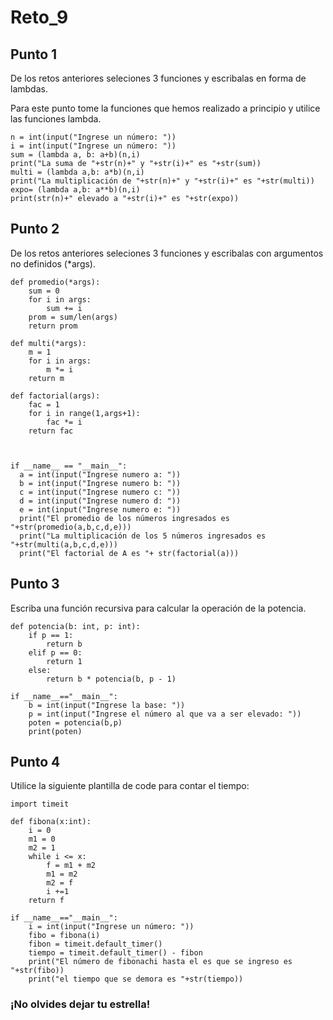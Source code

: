 # Reto_9
## Punto 1

De los retos anteriores seleciones 3 funciones y escribalas en forma de lambdas.

Para este punto tome la funciones que hemos realizado a principio y utilice las funciones lambda.

```
n = int(input("Ingrese un número: "))
i = int(input("Ingrese un número: "))
sum = (lambda a, b: a+b)(n,i)
print("La suma de "+str(n)+" y "+str(i)+" es "+str(sum))
multi = (lambda a,b: a*b)(n,i)
print("La multiplicación de "+str(n)+" y "+str(i)+" es "+str(multi))
expo= (lambda a,b: a**b)(n,i)
print(str(n)+" elevado a "+str(i)+" es "+str(expo))

```

## Punto 2

De los retos anteriores seleciones 3 funciones y escribalas con argumentos no definidos (*args).

```
def promedio(*args):
    sum = 0
    for i in args:
        sum += i
    prom = sum/len(args)
    return prom

def multi(*args):
    m = 1
    for i in args:
        m *= i
    return m

def factorial(args):
    fac = 1
    for i in range(1,args+1):
        fac *= i
    return fac



if __name__ == "__main__":
  a = int(input("Ingrese numero a: "))
  b = int(input("Ingrese numero b: "))
  c = int(input("Ingrese numero c: "))
  d = int(input("Ingrese numero d: "))
  e = int(input("Ingrese numero e: "))
  print("El promedio de los números ingresados es "+str(promedio(a,b,c,d,e)))
  print("La multiplicación de los 5 números ingresados es "+str(multi(a,b,c,d,e)))
  print("El factorial de A es "+ str(factorial(a)))

```

## Punto 3

Escriba una función recursiva para calcular la operación de la potencia.

```
def potencia(b: int, p: int):
    if p == 1:
        return b
    elif p == 0:
        return 1
    else:
        return b * potencia(b, p - 1)

if __name__=="__main__":
    b = int(input("Ingrese la base: "))
    p = int(input("Ingrese el número al que va a ser elevado: "))
    poten = potencia(b,p)
    print(poten)
```

## Punto 4

Utilice la siguiente plantilla de code para contar el tiempo:

```
import timeit

def fibona(x:int):
    i = 0
    m1 = 0
    m2 = 1
    while i <= x:
        f = m1 + m2
        m1 = m2
        m2 = f
        i +=1
    return f

if __name__=="__main__":
    i = int(input("Ingrese un número: "))
    fibo = fibona(i)
    fibon = timeit.default_timer()
    tiempo = timeit.default_timer() - fibon
    print("El número de fibonachi hasta el es que se ingreso es "+str(fibo))
    print("el tiempo que se demora es "+str(tiempo))
```

### ¡No olvides dejar tu estrella!
